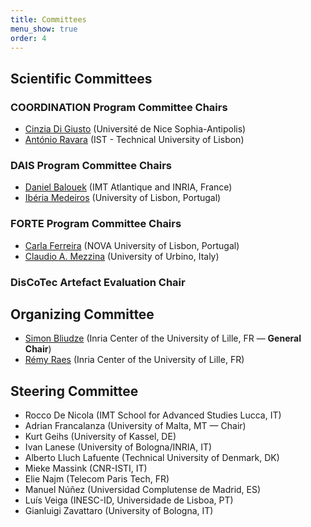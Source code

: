 ```yaml
---
title: Committees
menu_show: true
order: 4
---
```


## Scientific Committees

### COORDINATION Program Committee Chairs
* [Cinzia Di Giusto][CinziaWeb] (Université de Nice Sophia-Antipolis)
* [António Ravara][AntonioWeb] (IST - Technical University of Lisbon)

### DAIS Program Committee Chairs
* [Daniel Balouek][DanielWeb] (IMT Atlantique and INRIA, France)
* [Ibéria Medeiros][IberiaWeb] (University of Lisbon, Portugal)

### FORTE Program Committee Chairs
* [Carla Ferreira][CarlaWeb] (NOVA University of Lisbon, Portugal)
* [Claudio A. Mezzina][ClaudioWeb] (University of Urbino, Italy)

### DisCoTec Artefact Evaluation Chair
<!--
* [Roberto Casadei][RobertoWeb] (University of Bologna, IT)
-->

## Organizing Committee
* [Simon Bliudze][SimonWeb] (Inria Center of the University of Lille, FR — **General Chair**)
* [Rémy Raes][RemyWeb] (Inria Center of the University of Lille, FR)

## Steering Committee 
* Rocco De Nicola (IMT School for Advanced Studies Lucca, IT)
* Adrian Francalanza (University of Malta, MT — Chair)
* Kurt Geihs (University of Kassel, DE)
* Ivan Lanese (University of Bologna/INRIA, IT)
* Alberto Lluch Lafuente (Technical University of Denmark, DK)
* Mieke Massink (CNR-ISTI, IT)
* Elie Najm (Telecom Paris Tech, FR)
* Manuel Núñez (Universidad Complutense de Madrid, ES)
* Luís Veiga (INESC-ID, Universidade de Lisboa, PT)
* Gianluigi Zavattaro (University of Bologna, IT)


[CinziaWeb]: https://webusers.i3s.unice.fr/~cdigiusto/web/
[AntonioWeb]: http://ctp.di.fct.unl.pt/~aravara/

[DanielWeb]: https://daniel-balouek.com/
[IberiaWeb]: https://di.fc.ul.pt/~imedeiros/

[CarlaWeb]: http://ctp.di.fct.unl.pt/~cf/
[ClaudioWeb]: https://sites.google.com/view/claudio-mezzina/home

[SimonWeb]: https://www.bliudze.me/simon
[RemyWeb]: https://remyraes.com/

[RobertoWeb]: https://www.unibo.it/sitoweb/roby.casadei/
